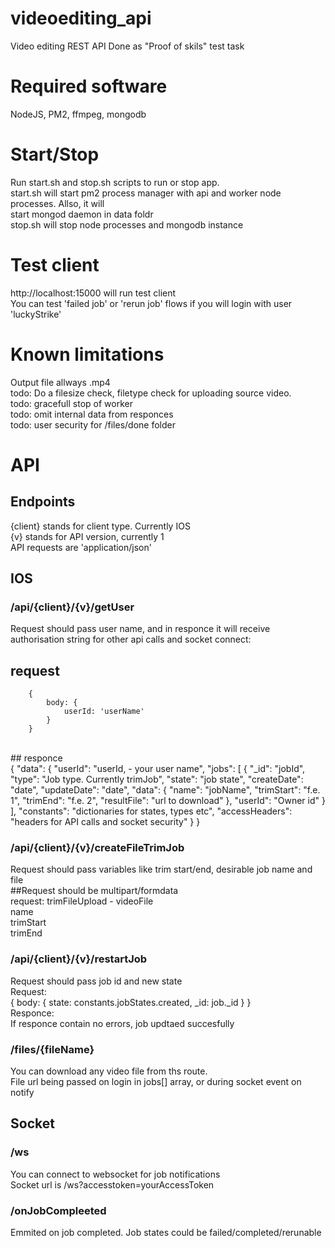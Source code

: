 # videoediting_api
Video editing REST API
Done as "Proof of skils" test task

# Required software
NodeJS, PM2, ffmpeg, mongodb

# Start/Stop
Run start.sh and stop.sh scripts to run or stop app.
<br/>
start.sh will start pm2 process manager with api and worker node processes. Allso, it will 
<br/>
start mongod daemon in data foldr
<br/>
stop.sh will stop node processes and mongodb instance


# Test client
http://localhost:15000 will run test client
<br/>
You can test 'failed job' or 'rerun job' flows if you will login with user 'luckyStrike'

# Known limitations
Output file allways .mp4
<br/>
todo: Do a filesize check, filetype check for uploading source video.
<br/>
todo: gracefull stop of worker
<br/>
todo: omit internal data from responces
<br/>
todo: user security for /files/done folder

# API
## Endpoints
{client} stands for client type. Currently IOS
<br/>
{v} stands for API version, currently 1
<br/>
API requests are 'application/json'

## IOS
### /api/{client}/{v}/getUser
Request should pass user name, and in responce it will receive authorisation string for other api calls and socket connect: 
<br/>
## request 
        {
            body: {
                userId: 'userName'
            }
        }
<br/>
## responce 
<br/>
        {
          "data": {
            "userId": "userId, - your user name",
            "jobs": [
              {
                "_id": "jobId",
                "type": "Job type. Currently trimJob",
                "state": "job state",
                "createDate": "date",
                "updateDate": "date",
                "data": {
                  "name": "jobName",
                  "trimStart": "f.e. 1",
                  "trimEnd": "f.e. 2",
                  "resultFile": "url to download"
                },
                "userId": "Owner id"
              }
            ],
            "constants": "dictionaries for states, types etc",
            "accessHeaders": "headers for API calls and socket security"
          }
        } 

### /api/{client}/{v}/createFileTrimJob
Request should pass variables like trim start/end, desirable job name and file
<br/>
##Request should be multipart/formdata
<br/>
request: 
trimFileUpload - videoFile
<br/>
name
<br/>
trimStart
<br/>
trimEnd

### /api/{client}/{v}/restartJob
Request should pass job id and new state
<br/>
Request:
<br/>
{
    body: {
          state: constants.jobStates.created,
          _id: job._id
    }
}
<br/>
Responce:
<br/>
If responce contain no errors, job updtaed succesfully

### /files/{fileName}
You can download any video file from ths route.
<br/>
File url being passed on login in jobs[] array, or during socket event on notify

## Socket
### /ws
You can connect to websocket for job notifications
<br>
Socket url is /ws?accesstoken=yourAccessToken

### /onJobCompleeted
Emmited on job completed. Job states could be failed/completed/rerunable

